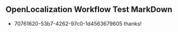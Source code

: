 ## OpenLocalization Workflow Test MarkDown
* 70761620-53b7-4262-97c0-1d4563679605 thanks!

<!--HONumber=Aug16_HO4-->


